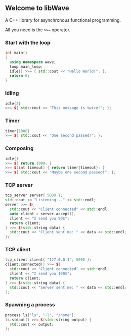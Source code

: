 ## Welcome to libWave

A C++ library for asynchronous functional programming.

All you need is the `>>=` operator.

### Start with the loop

```C++
int main()
{
  using namespace wave;
  loop main_loop;
  idle{} >>= { std::cout << "Hello World!"; };
  return 0;
}
```

### Idling

```C++
idle{2}
>>= ${ std::cout << "This message is twice!"; };
```

### Timer

```C++
timer{1000}
>>= ${ std::cout << "One second passed!"; };
```

### Composing

```C++
idle{}
>>= ${ return 1000; }
>>= $(int timeout) { return timer{timeout}; }
>>= ${ std::cout << "Maybe one second passed!"; };
```
### TCP server

```C++
tcp_server server{ 5000 };
std::cout << "Listening..." << std::endl;
server >>= ${
  std::cout << "Client connected" << std::endl;
  auto client = server.accept();
  client << "I send you 50$";
  return client;
} >>= $(std::string data) {
  std::cout << "Client sent me: " << data << std::endl;
};
```
### TCP client

```C++
tcp_client client{ "127.0.0.1", 5000 };
client.connected() >>= ${
  std::cout << "Client connected" << std::endl;
  client << "I send you 100$";
  return client;
} >>= $(std::string data) {
  std::cout << "Server sent me: " << data << std::endl;
};

```
### Spawning a process

```C++
process ls{"ls", "-l", "/home"};
ls.stdout() >>= $(std::string output) {
  std::cout << output;
};
```
